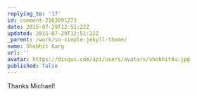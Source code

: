 ```yaml
---
replying_to: '17'
id: comment-2163091273
date: 2015-07-29T12:51:22Z
updated: 2015-07-29T12:51:22Z
_parent: /work/so-simple-jekyll-theme/
name: Shobhit Garg
url: ''
avatar: https://disqus.com/api/users/avatars/shobhit4u.jpg
published: false
---
```


Thanks Michael!
